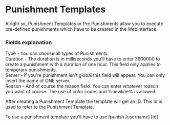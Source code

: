 # Punishment Templates

Alright so, Punishment Templates or Pre Punishments allow you to execute pre-defined punishments which have to be created in the WebInterface.

### Fields explanation

Type - You can choose all types of Punishments  
Duration - The duration is in milliseconds you'll have to enter 3600000 to create a punishment with a duration of one hour. This field only applies to temporary punishments.  
Server - If you're punishment isn't global this field will appear. You can only insert the name of ONE server.  
Reason - And of course the reason field. You can enter whatever reason you want of course. The use of color codes and %newline% is allowed.

After creating a Punishment Template the template will get an ID. This Id is used to refer to the Punishment Template. 

To use a punishment template you'll have to use /punish \[username\] \[id\]

